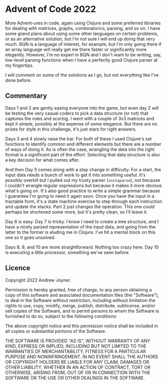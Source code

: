 # Advent of Code 2022

More Advent-ures in code, again using Clojure and some preferred libraries for dealing with matrices, graphs, combinatorics, parsing, and so on. I have some grand plans about using some other languages on certain problems, or as an alternative solution, but I'm not sure I will end up doing that very much. BQN is a language of interest, for example, but I'm only going there if an array language will really get me there faster or significantly more elegantly. However, I'm no expert in BQN and I don't want to be writing, say, low-level parsing functions when I have a perfectly good Clojure parser at my fingertips.

I will comment on some of the solutions as I go, but not everything like I've done before.

## Commentary

Days 1 and 2 are gently easing everyone into the game, but even day 2 will be testing the very casual coders to pick a data structure (or not) that captures the rules and scoring. I went with a couple of 3x3 matrices and kept it simple, possibly at the expense of some elegance. But there are no prizes for style in this challenge, it's just stars for right answers.

Days 3 and 4 slowly raise the bar. For both of these I used Clojure's set functions to identify common and different elements but there are a number of ways of doing it. As is often the case, wrangling the data into the right format is a significant part of the effort. Selecting that data structure is also a key decision for what comes after.

And then Day 5 comes along with a step change in difficulty. For a start, the input data needs a bunch of work to get it into something useful. It's possibly overkill but I pulled out my trusty parser (`instaparse`), not because I couldn't wrangle regular expressions but because it makes it more obvious what's going on. It's also good practice to write a simple grammar because I guarantee I'm going to need it again soon. Once you have the input in a tractable form, it's a state machine exercise to step through each instruction and update the stacks. Part 2 just changes the operation. This one could perhaps be shortened some more, but it's pretty clean, so I'll leave it.

Day 6 is easy. Day 7 is tricky. I know I need to create a tree structure, and I have a nicely parsed representation of the input data, and going from the latter to the former is eluding me in Clojure. I've hit a mental block on this one so it goes unsolved.

Days 8, 9, and 10 are more straightforward. Nothing too crazy here. Day 10 is executing a little processor, something we've seen before.


## Licence

Copyright 2022 Andrew Joyner.

Permission is hereby granted, free of charge, to any person obtaining a copy of this software and associated documentation files (the "Software"), to deal in the Software without restriction, including without limitation the rights to use, copy, modify, merge, publish, distribute, sublicense, and/or sell copies of the Software, and to permit persons to whom the Software is furnished to do so, subject to the following conditions:

The above copyright notice and this permission notice shall be included in all copies or substantial portions of the Software.

THE SOFTWARE IS PROVIDED "AS IS", WITHOUT WARRANTY OF ANY KIND, EXPRESS OR IMPLIED, INCLUDING BUT NOT LIMITED TO THE WARRANTIES OF MERCHANTABILITY, FITNESS FOR A PARTICULAR PURPOSE AND NONINFRINGEMENT. IN NO EVENT SHALL THE AUTHORS OR COPYRIGHT HOLDERS BE LIABLE FOR ANY CLAIM, DAMAGES OR OTHER LIABILITY, WHETHER IN AN ACTION OF CONTRACT, TORT OR OTHERWISE, ARISING FROM, OUT OF OR IN CONNECTION WITH THE SOFTWARE OR THE USE OR OTHER DEALINGS IN THE SOFTWARE.
